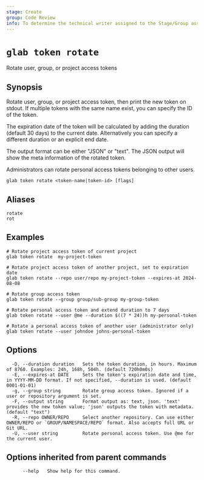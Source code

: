 ```yaml
---
stage: Create
group: Code Review
info: To determine the technical writer assigned to the Stage/Group associated with this page, see https://about.gitlab.com/handbook/product/ux/technical-writing/#assignments
---
```


<!--
This documentation is auto generated by a script.
Please do not edit this file directly. Run `make gen-docs` instead.
-->

# `glab token rotate`

Rotate user, group, or project access tokens

## Synopsis

Rotate user, group, or project access token, then print the new token on stdout. If multiple tokens with
the same name exist, you can specify the ID of the token.

The expiration date of the token will be calculated by adding the duration (default 30 days) to the
current date. Alternatively you can specify a different duration or an explicit end date.

The output format can be either "JSON" or "text". The JSON output will show the meta information of the
rotated token.

Administrators can rotate personal access tokens belonging to other users.

```plaintext
glab token rotate <token-name|token-id> [flags]
```

## Aliases

```plaintext
rotate
rot
```

## Examples

```plaintext
# Rotate project access token of current project
glab token rotate  my-project-token

# Rotate project access token of another project, set to expiration date
glab token rotate --repo user/repo my-project-token --expires-at 2024-08-08

# Rotate group access token
glab token rotate --group group/sub-group my-group-token

# Rotate personal access token and extend duration to 7 days
glab token rotate --user @me --duration $((7 * 24))h my-personal-token

# Rotate a personal access token of another user (administrator only)
glab token rotate --user johndoe johns-personal-token

```

## Options

```plaintext
  -D, --duration duration   Sets the token duration, in hours. Maximum of 8760. Examples: 24h, 168h, 504h. (default 720h0m0s)
  -E, --expires-at DATE     Sets the token's expiration date and time, in YYYY-MM-DD format. If not specified, --duration is used. (default 0001-01-01)
  -g, --group string        Rotate group access token. Ignored if a user or repository argument is set.
  -F, --output string       Format output as: text, json. 'text' provides the new token value; 'json' outputs the token with metadata. (default "text")
  -R, --repo OWNER/REPO     Select another repository. Can use either OWNER/REPO or `GROUP/NAMESPACE/REPO` format. Also accepts full URL or Git URL.
  -U, --user string         Rotate personal access token. Use @me for the current user.
```

## Options inherited from parent commands

```plaintext
      --help   Show help for this command.
```
